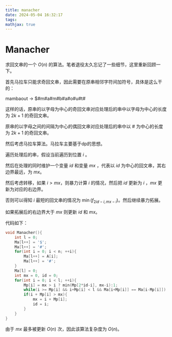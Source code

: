 ```yaml
---
title: manacher
date: 2024-05-04 16:32:17
tags:
mathjax: true
---
```


# Manacher

求回文串的一个 $O(n)$ 的算法。笔者退役太久忘记了一些细节，这里重新回顾一下。

首先马拉车只能求奇回文串，因此需要在原串相邻字符间加符号，具体是这么干的：

mambaout -> $#m#a#m#b#a#o#u#t#

这样的话，原串的以字母为中心的奇回文串对应处理后的串中以字母为中心的长度为 $2k+1$ 的奇回文串。

原串的以字母之间的间隔为中心的偶回文串对应处理后的串中以 # 为中心的长度为 $2k+1$ 的奇回文串。

然后考虑马拉车算法。马拉车主要基于dp的思想。

遍历处理后的串，假设当前遍历到位置 $i$ 。

然后在处理的同时维护一个变量 $id$ 和变量 $mx$ ，代表以 $id$ 为中心的回文串，其右边界最远，为 $mx$。

然后考虑转移，如果 $i > mx$，则暴力计算 $i$ 的情况，然后把 $id$ 更新为 $i$ ，$mx$ 更新为对应的右边界。

否则可以得知 $i$ 最短的回文串的情况为 $\min{(f_{2id-i, mx-i})}$。然后继续暴力拓展。

如果拓展后的右边界大于 $mx$ 则更新 $id$ 和 $mx$。

代码如下：

```cpp
void Manacher(){
    int l = 0;
    Ma[l++] = '$';
    Ma[l++] = '#';
    for(int i = 0; i < n; ++i){
        Ma[l++] = A[i];
        Ma[l++] = '#';
    }
    Ma[l] = 0;
    int mx = 0, id = 0;
    for(int i = 0; i < l; ++i){
        Mp[i] = mx > i ? min(Mp[2*id-i], mx-i):1;
        while(i >= Mp[i] && i+Mp[i] < l && Ma[i+Mp[i]] == Ma[i-Mp[i]]) Mp[i]++;
        if(i + Mp[i] > mx){
            mx = i + Mp[i];
            id = i;
        }
    }
}
```

由于 $mx$ 最多被更新 $O(n)$ 次，因此该算法复杂度为 $O(n)$。
